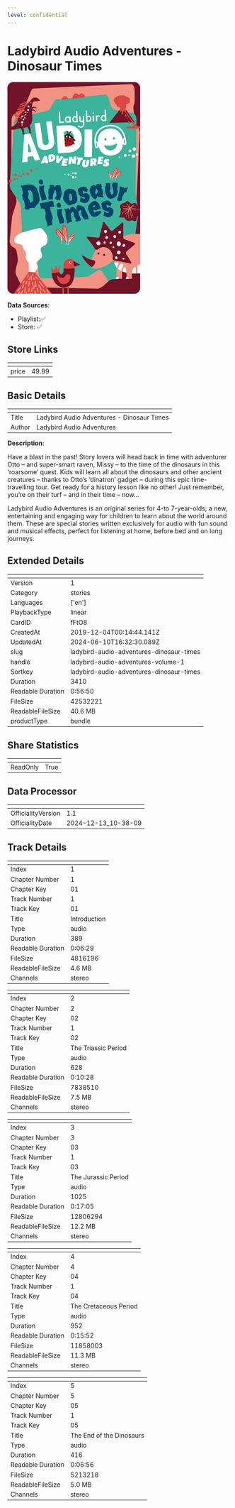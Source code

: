 ```yaml
---
level: confidential
---
```

# Ladybird Audio Adventures - Dinosaur Times

![card_[fFtO8].png](../../img/cards/card_[fFtO8].png)

**Data Sources**: 

- Playlist:✅
- Store: ✅


## Store Links

| <!-- --> | <!-- --> |
| - | - |
| price | 49.99 |


## Basic Details

| <!-- --> | <!-- --> |
| - | - |
| Title | Ladybird Audio Adventures - Dinosaur Times |
| Author | Ladybird Audio Adventures |

**Description**:

Have a blast in the past! Story lovers will head back in time with adventurer Otto – and super-smart raven, Missy – to the time of the dinosaurs in this ‘roarsome’ quest. Kids will learn all about the dinosaurs and other ancient creatures – thanks to Otto’s ‘dinatron’ gadget – during this epic time-travelling tour. Get ready for a history lesson like no other! Just remember, you’re on their turf – and in their time – now…

Ladybird Audio Adventures is an original series for 4-to 7-year-olds; a new, entertaining and engaging way for children to learn about the world around them. These are special stories written exclusively for audio with fun sound and musical effects, perfect for listening at home, before bed and on long journeys.


## Extended Details

| <!-- --> | <!-- --> |
| - | - |
| Version | 1 |
| Category | stories |
| Languages | ['en'] |
| PlaybackType | linear |
| CardID | fFtO8 |
| CreatedAt | 2019-12-04T00:14:44.141Z |
| UpdatedAt | 2024-06-10T16:32:30.089Z |
| slug | ladybird-audio-adventures-dinosaur-times |
| handle | ladybird-audio-adventures-volume-1 |
| Sortkey | ladybird-audio-adventures-dinosaur-times |
| Duration | 3410 |
| Readable Duration | 0:56:50 |
| FileSize | 42532221 |
| ReadableFileSize | 40.6 MB |
| productType | bundle |


## Share Statistics

| <!-- --> | <!-- --> |
| - | - |
| ReadOnly | True |


## Data Processor

| <!-- --> | <!-- --> |
| - | - |
| OfficialityVersion | 1.1
| OfficialityDate | 2024-12-13_10-38-09


## Track Details

| <!-- --> | <!-- --> |
| - | - |
| Index | 1 |
| Chapter Number | 1 |
| Chapter Key | 01 |
| Track Number | 1 |
| Track Key | 01 |
| Title | Introduction |
| Type | audio |
| Duration | 389 |
| Readable Duration | 0:06:29 |
| FileSize | 4816196 |
| ReadableFileSize | 4.6 MB |
| Channels | stereo |

| <!-- --> | <!-- --> |
| - | - |
| Index | 2 |
| Chapter Number | 2 |
| Chapter Key | 02 |
| Track Number | 1 |
| Track Key | 02 |
| Title | The Triassic Period |
| Type | audio |
| Duration | 628 |
| Readable Duration | 0:10:28 |
| FileSize | 7838510 |
| ReadableFileSize | 7.5 MB |
| Channels | stereo |

| <!-- --> | <!-- --> |
| - | - |
| Index | 3 |
| Chapter Number | 3 |
| Chapter Key | 03 |
| Track Number | 1 |
| Track Key | 03 |
| Title | The Jurassic Period |
| Type | audio |
| Duration | 1025 |
| Readable Duration | 0:17:05 |
| FileSize | 12806294 |
| ReadableFileSize | 12.2 MB |
| Channels | stereo |

| <!-- --> | <!-- --> |
| - | - |
| Index | 4 |
| Chapter Number | 4 |
| Chapter Key | 04 |
| Track Number | 1 |
| Track Key | 04 |
| Title | The Cretaceous Period |
| Type | audio |
| Duration | 952 |
| Readable Duration | 0:15:52 |
| FileSize | 11858003 |
| ReadableFileSize | 11.3 MB |
| Channels | stereo |

| <!-- --> | <!-- --> |
| - | - |
| Index | 5 |
| Chapter Number | 5 |
| Chapter Key | 05 |
| Track Number | 1 |
| Track Key | 05 |
| Title | The End of the Dinosaurs |
| Type | audio |
| Duration | 416 |
| Readable Duration | 0:06:56 |
| FileSize | 5213218 |
| ReadableFileSize | 5.0 MB |
| Channels | stereo |


